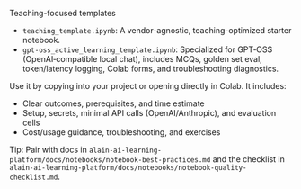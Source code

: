 Teaching-focused templates

- `teaching_template.ipynb`: A vendor-agnostic, teaching-optimized starter notebook.
- `gpt-oss_active_learning_template.ipynb`: Specialized for GPT‑OSS (OpenAI‑compatible local chat), includes MCQs, golden set eval, token/latency logging, Colab forms, and troubleshooting diagnostics.

Use it by copying into your project or opening directly in Colab. It includes:
- Clear outcomes, prerequisites, and time estimate
- Setup, secrets, minimal API calls (OpenAI/Anthropic), and evaluation cells
- Cost/usage guidance, troubleshooting, and exercises

Tip: Pair with docs in `alain-ai-learning-platform/docs/notebooks/notebook-best-practices.md` and the checklist in `alain-ai-learning-platform/docs/notebooks/notebook-quality-checklist.md`.

